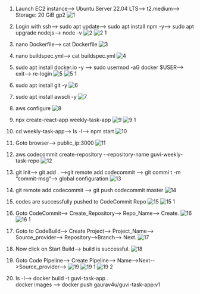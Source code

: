 1. Launch EC2 instance--> Ubuntu Server 22.04 LTS--> t2.medium--> Storage: 20 GiB gp2 ![1](https://github.com/GauravDevOps711/Weekly-Task/assets/135973657/aed4d66c-037c-40c7-be7f-ad6fa1c61113)


2. Login with ssh--> sudo apt update--> sudo apt install npm -y--> sudo apt upgrade nodejs--> node -v  ![2](https://github.com/GauravDevOps711/Weekly-Task/assets/135973657/aa35ca70-ebeb-4a15-b725-6f7b177c2504)
![2 1](https://github.com/GauravDevOps711/Weekly-Task/assets/135973657/c914abc6-b20d-4451-9fbe-bb73e4d85c36)


3. nano Dockerfile--> cat Dockerfile ![3](https://github.com/GauravDevOps711/Weekly-Task/assets/135973657/3058a90d-f5b0-4724-873d-106091ad0361)


4. nano buildspec.yml--> cat buildspec.yml ![4](https://github.com/GauravDevOps711/Weekly-Task/assets/135973657/cfbd2ba2-52d4-4a0f-85dc-de66b5da7b1f)


5. sudo apt install docker.io -y --> sudo usermod -aG docker $USER--> exit--> re-login ![5](https://github.com/GauravDevOps711/Weekly-Task/assets/135973657/ce1901b8-0da3-4fd0-8932-2186da8f93fe)
![5 1](https://github.com/GauravDevOps711/Weekly-Task/assets/135973657/c6e60ce7-8001-4a33-b1c8-172c0e55f267)


6. sudo apt install git -y ![6](https://github.com/GauravDevOps711/Weekly-Task/assets/135973657/cb73aafd-8e4a-433c-89e7-fe375583d553)


7. sudo apt install awscli -y ![7](https://github.com/GauravDevOps711/Weekly-Task/assets/135973657/76438807-4abb-44c0-8036-e92c54b6cfa5)


8. aws configure ![8](https://github.com/GauravDevOps711/Weekly-Task/assets/135973657/33a66538-2ba1-4aca-b19e-a4c7985e6a93)


9. npx create-react-app weekly-task-app ![9](https://github.com/GauravDevOps711/Weekly-Task/assets/135973657/0035d482-a7f0-41e5-915f-1906a5bbb183)
![9 1](https://github.com/GauravDevOps711/Weekly-Task/assets/135973657/ae07a0e0-89cc-4711-b8ed-2582b70b1cdb)


10. cd weekly-task-app--> ls -l--> npm start ![10](https://github.com/GauravDevOps711/Weekly-Task/assets/135973657/693837fc-68f8-4ffc-88b2-c3b33163ee19)


11. Goto browser--> public_ip:3000 ![11](https://github.com/GauravDevOps711/Weekly-Task/assets/135973657/ecfa80aa-93d5-4679-91f1-d71ce8adcfe4)


12. aws codecommit create-repository --repository-name guvi-weekly-task-repo ![12](https://github.com/GauravDevOps711/Weekly-Task/assets/135973657/7c9e3265-b9ee-4fce-9010-4914cda8dbc1)


13. git init--> git add . -->git remote add codecommit <repo-url>--> git commi	t -m “commit-msg”--> global configuration ![13](https://github.com/GauravDevOps711/Weekly-Task/assets/135973657/4c8c17a7-9d87-4dd8-802a-a10845e5b465)


14. git remote add codecommit <codecommit-repo-url> --> git push codecommit master ![14](https://github.com/GauravDevOps711/Weekly-Task/assets/135973657/777d634b-d027-4eaa-93fe-55c52c451d49)


15. codes are successfully pushed to CodeCommit Repo ![15](https://github.com/GauravDevOps711/Weekly-Task/assets/135973657/211087da-42e9-4bba-bd74-f0a3dbb2f75e)
![15 1](https://github.com/GauravDevOps711/Weekly-Task/assets/135973657/2d96e983-2303-484e-a5e8-473d0c5c52e4)


16. Goto CodeCommit--> Create_Repository--> Repo_Name--> Create. ![16](https://github.com/GauravDevOps711/Weekly-Task/assets/135973657/e45f7fef-6c00-45ad-978f-423595f7c2bc)
![16 1](https://github.com/GauravDevOps711/Weekly-Task/assets/135973657/a714d240-3eff-400e-8e1e-1dddc29e7976)


17. Goto to CodeBuild--> Create Project--> Project_Name--> Source_provider--> Repository-->Branch--> Next. ![17](https://github.com/GauravDevOps711/Weekly-Task/assets/135973657/133a0667-2576-4bcd-9e2d-43b902330272)


18. Now click on Start Build--> build is successful. ![18](https://github.com/GauravDevOps711/Weekly-Task/assets/135973657/2869b285-1049-4c57-9475-e0bfd5b0076f)


19. Goto Code Pipeline--> Create Pipeline--> Name-->Next-->Source_provider--> ![19](https://github.com/GauravDevOps711/Weekly-Task/assets/135973657/dbaa7804-937c-4f77-8639-e03678fcbaa9)
![19 1](https://github.com/GauravDevOps711/Weekly-Task/assets/135973657/399a5fc2-41ba-461d-9dfd-87e336b8db8a)
![19 2](https://github.com/GauravDevOps711/Weekly-Task/assets/135973657/dc15127a-3b5a-4c5e-8fd6-c4e771e17af5)


20. ls -l--> docker build -t guvi-task-app .  
docker images --> docker push gaurav4u/guvi-task-app:v1 
